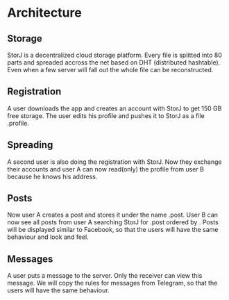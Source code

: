 # Architecture

## Storage
StorJ is a decentralized cloud storage platform.
Every file is splitted into 80 parts and spreaded accross the net based on DHT (distributed hashtable).
Even when a few server will fall out the whole file can be reconstructed.


## Registration 
A user downloads the app and creates an account with StorJ to get 150 GB free storage.
The user edits his profile and pushes it to StorJ as a file <uuid>.profile.

## Spreading
A second user is also doing the registration with StorJ.
Now they exchange their accounts and user A can now read(only) the profile from user B because he knows his address.

## Posts
Now user A creates a post and stores it under the name <uuid>.post.<datetime>
User B can now see all posts from user A searching StorJ for <uuid>.post ordered by <datetime>.
Posts will be displayed similar to Facebook, so that the users will have the same behaviour and look and feel.

## Messages
A user puts a message to the server. Only the receiver can view this message.
We will copy the rules for messages from Telegram, so that the users will have the same behaviour.
